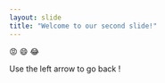 ```yaml
---
layout: slide
title: "Welcome to our second slide!"
---
```


:rage: :smile: :joy:


Use the left arrow to go back !
